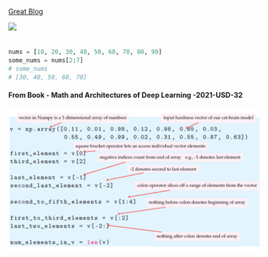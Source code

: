 [Great Blog](https://railsware.com/blog/python-for-machine-learning-indexing-and-slicing-for-lists-tuples-strings-and-other-sequential-types/)

![](2021-02-15-16-34-26.png)

```py

nums = [10, 20, 30, 40, 50, 60, 70, 80, 90]
some_nums = nums[2:7]
# some_nums
# [30, 40, 50, 60, 70]

```

#### From Book - Math and Architectures of Deep Learning -2021-USD-32

![](assets/2021-04-24-22-42-41.png)